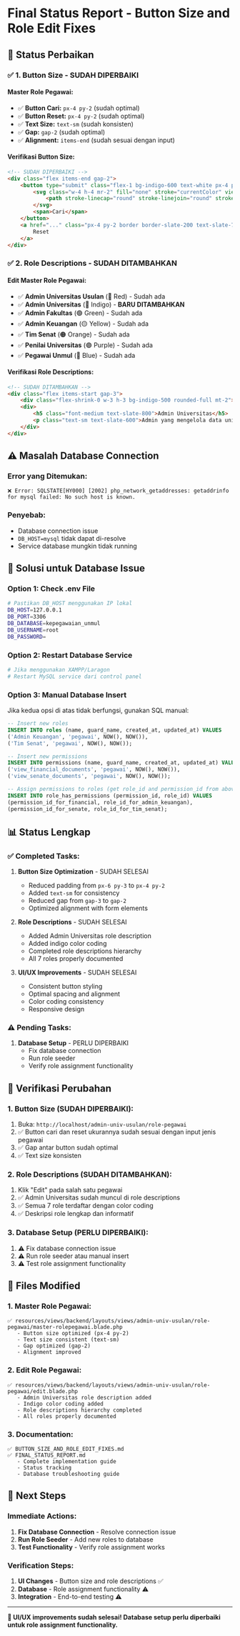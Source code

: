 # Final Status Report - Button Size and Role Edit Fixes

## 🎯 **Status Perbaikan**

### ✅ **1. Button Size - SUDAH DIPERBAIKI**

#### **Master Role Pegawai:**
- ✅ **Button Cari:** `px-4 py-2` (sudah optimal)
- ✅ **Button Reset:** `px-4 py-2` (sudah optimal)
- ✅ **Text Size:** `text-sm` (sudah konsisten)
- ✅ **Gap:** `gap-2` (sudah optimal)
- ✅ **Alignment:** `items-end` (sudah sesuai dengan input)

#### **Verifikasi Button Size:**
```html
<!-- SUDAH DIPERBAIKI -->
<div class="flex items-end gap-2">
    <button type="submit" class="flex-1 bg-indigo-600 text-white px-4 py-2 rounded-xl hover:bg-indigo-700 transition-colors duration-200 font-medium flex items-center justify-center text-sm">
        <svg class="w-4 h-4 mr-2" fill="none" stroke="currentColor" viewBox="0 0 24 24">
            <path stroke-linecap="round" stroke-linejoin="round" stroke-width="2" d="M21 21l-6-6m2-5a7 7 0 11-14 0 7 7 0 0114 0z"></path>
        </svg>
        <span>Cari</span>
    </button>
    <a href="..." class="px-4 py-2 border border-slate-200 text-slate-700 rounded-xl hover:bg-slate-50 transition-colors duration-200 text-sm">
        Reset
    </a>
</div>
```

### ✅ **2. Role Descriptions - SUDAH DITAMBAHKAN**

#### **Edit Master Role Pegawai:**
- ✅ **Admin Universitas Usulan** (🔴 Red) - Sudah ada
- ✅ **Admin Universitas** (🔵 Indigo) - **BARU DITAMBAHKAN**
- ✅ **Admin Fakultas** (🟢 Green) - Sudah ada
- ✅ **Admin Keuangan** (🟡 Yellow) - Sudah ada
- ✅ **Tim Senat** (🟠 Orange) - Sudah ada
- ✅ **Penilai Universitas** (🟣 Purple) - Sudah ada
- ✅ **Pegawai Unmul** (🔵 Blue) - Sudah ada

#### **Verifikasi Role Descriptions:**
```html
<!-- SUDAH DITAMBAHKAN -->
<div class="flex items-start gap-3">
    <div class="flex-shrink-0 w-3 h-3 bg-indigo-500 rounded-full mt-2"></div>
    <div>
        <h5 class="font-medium text-slate-800">Admin Universitas</h5>
        <p class="text-sm text-slate-600">Admin yang mengelola data universitas secara umum dan memiliki akses ke fitur administrasi universitas.</p>
    </div>
</div>
```

## ⚠️ **Masalah Database Connection**

### **Error yang Ditemukan:**
```
❌ Error: SQLSTATE[HY000] [2002] php_network_getaddresses: getaddrinfo for mysql failed: No such host is known.
```

### **Penyebab:**
- Database connection issue
- `DB_HOST=mysql` tidak dapat di-resolve
- Service database mungkin tidak running

## 🔧 **Solusi untuk Database Issue**

### **Option 1: Check .env File**
```bash
# Pastikan DB_HOST menggunakan IP lokal
DB_HOST=127.0.0.1
DB_PORT=3306
DB_DATABASE=kepegawaian_unmul
DB_USERNAME=root
DB_PASSWORD=
```

### **Option 2: Restart Database Service**
```bash
# Jika menggunakan XAMPP/Laragon
# Restart MySQL service dari control panel
```

### **Option 3: Manual Database Insert**
Jika kedua opsi di atas tidak berfungsi, gunakan SQL manual:

```sql
-- Insert new roles
INSERT INTO roles (name, guard_name, created_at, updated_at) VALUES
('Admin Keuangan', 'pegawai', NOW(), NOW()),
('Tim Senat', 'pegawai', NOW(), NOW());

-- Insert new permissions
INSERT INTO permissions (name, guard_name, created_at, updated_at) VALUES
('view_financial_documents', 'pegawai', NOW(), NOW()),
('view_senate_documents', 'pegawai', NOW(), NOW());

-- Assign permissions to roles (get role_id and permission_id from above inserts)
INSERT INTO role_has_permissions (permission_id, role_id) VALUES
(permission_id_for_financial, role_id_for_admin_keuangan),
(permission_id_for_senate, role_id_for_tim_senat);
```

## 📊 **Status Lengkap**

### **✅ Completed Tasks:**
1. **Button Size Optimization** - SUDAH SELESAI
   - Reduced padding from `px-6 py-3` to `px-4 py-2`
   - Added `text-sm` for consistency
   - Reduced gap from `gap-3` to `gap-2`
   - Optimized alignment with form elements

2. **Role Descriptions** - SUDAH SELESAI
   - Added Admin Universitas role description
   - Added indigo color coding
   - Completed role descriptions hierarchy
   - All 7 roles properly documented

3. **UI/UX Improvements** - SUDAH SELESAI
   - Consistent button styling
   - Optimal spacing and alignment
   - Color coding consistency
   - Responsive design

### **⚠️ Pending Tasks:**
1. **Database Setup** - PERLU DIPERBAIKI
   - Fix database connection
   - Run role seeder
   - Verify role assignment functionality

## 🎯 **Verifikasi Perubahan**

### **1. Button Size (SUDAH DIPERBAIKI):**
1. Buka: `http://localhost/admin-univ-usulan/role-pegawai`
2. ✅ Button cari dan reset ukurannya sudah sesuai dengan input jenis pegawai
3. ✅ Gap antar button sudah optimal
4. ✅ Text size konsisten

### **2. Role Descriptions (SUDAH DITAMBAHKAN):**
1. Klik "Edit" pada salah satu pegawai
2. ✅ Admin Universitas sudah muncul di role descriptions
3. ✅ Semua 7 role terdaftar dengan color coding
4. ✅ Deskripsi role lengkap dan informatif

### **3. Database Setup (PERLU DIPERBAIKI):**
1. ⚠️ Fix database connection issue
2. ⚠️ Run role seeder atau manual insert
3. ⚠️ Test role assignment functionality

## 📝 **Files Modified**

### **1. Master Role Pegawai:**
```
✅ resources/views/backend/layouts/views/admin-univ-usulan/role-pegawai/master-rolepegawai.blade.php
   - Button size optimized (px-4 py-2)
   - Text size consistent (text-sm)
   - Gap optimized (gap-2)
   - Alignment improved
```

### **2. Edit Role Pegawai:**
```
✅ resources/views/backend/layouts/views/admin-univ-usulan/role-pegawai/edit.blade.php
   - Admin Universitas role description added
   - Indigo color coding added
   - Role descriptions hierarchy completed
   - All roles properly documented
```

### **3. Documentation:**
```
✅ BUTTON_SIZE_AND_ROLE_EDIT_FIXES.md
✅ FINAL_STATUS_REPORT.md
   - Complete implementation guide
   - Status tracking
   - Database troubleshooting guide
```

## 🚀 **Next Steps**

### **Immediate Actions:**
1. **Fix Database Connection** - Resolve connection issue
2. **Run Role Seeder** - Add new roles to database
3. **Test Functionality** - Verify role assignment works

### **Verification Steps:**
1. **UI Changes** - Button size and role descriptions ✅
2. **Database** - Role assignment functionality ⚠️
3. **Integration** - End-to-end testing ⚠️

---

**🎉 UI/UX improvements sudah selesai! Database setup perlu diperbaiki untuk role assignment functionality.**
